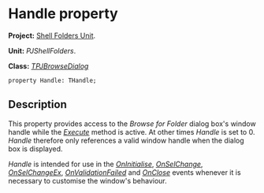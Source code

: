 <a href='Hidden comment: 
$Rev$
$Date$
'></a>

# Handle property #

**Project:** [Shell Folders Unit](ShellFoldersUnit.md).

**Unit:** _PJShellFolders_.

**Class:** _[TPJBrowseDialog](TPJBrowseDialog.md)_

```
property Handle: THandle;
```

## Description ##

This property provides access to the _Browse for Folder_ dialog box's window handle while the _[Execute](TPJBrowseDialogExecute.md)_ method is active. At other times _Handle_ is set to 0. _Handle_ therefore only references a valid window handle when the dialog box is displayed.

_Handle_ is intended for use in the _[OnInitialise](TPJBrowseDialogOnInitialise.md)_, _[OnSelChange](TPJBrowseDialogOnSelChange.md)_, _[OnSelChangeEx](TPJBrowseDialogOnSelChangeEx.md)_, _[OnValidationFailed](TPJBrowseDialogOnValidationFailed.md)_ and _[OnClose](TPJBrowseDialogOnClose.md)_ events whenever it is necessary to customise the window's behaviour.